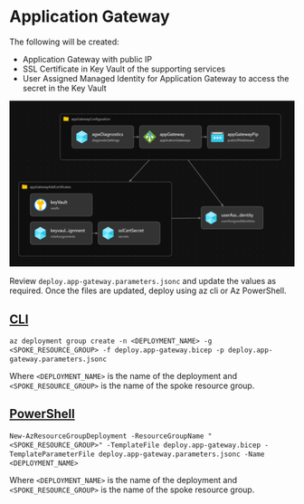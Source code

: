 # Application Gateway

The following will be created:
* Application Gateway with public IP
* SSL Certificate in Key Vault of the supporting services
* User Assigned Managed Identity for Application Gateway to access the secret in the Key Vault

![Application Gateway](./media/application-gateway.png)

Review `deploy.app-gateway.parameters.jsonc` and update the values as required. Once the files are updated, deploy using az cli or Az PowerShell.

## [CLI](#tab/CLI)

```azurecli
az deployment group create -n <DEPLOYMENT_NAME> -g <SPOKE_RESOURCE_GROUP> -f deploy.app-gateway.bicep -p deploy.app-gateway.parameters.jsonc
```

Where `<DEPLOYMENT_NAME>` is the name of the deployment and `<SPOKE_RESOURCE_GROUP>` is the name of the spoke resource group.

## [PowerShell](#tab/PowerShell)

```azurepowershell
New-AzResourceGroupDeployment -ResourceGroupName "<SPOKE_RESOURCE_GROUP>" -TemplateFile deploy.app-gateway.bicep -TemplateParameterFile deploy.app-gateway.parameters.jsonc -Name <DEPLOYMENT_NAME>
```

Where `<DEPLOYMENT_NAME>` is the name of the deployment and `<SPOKE_RESOURCE_GROUP>` is the name of the spoke resource group.

